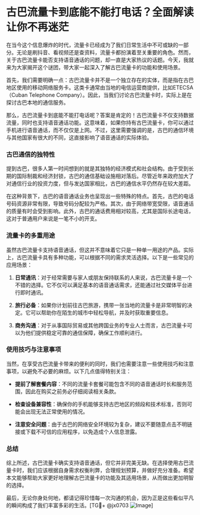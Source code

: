 # 古巴流量卡到底能不能打电话？全面解读让你不再迷茫

在当今这个信息爆炸的时代，流量卡已经成为了我们日常生活中不可或缺的一部分。无论是刷抖音、看视频还是查资料，流量卡都扮演着至关重要的角色。然而，关于古巴流量卡能否支持语音通话的问题，却一直是大家热议的话题。今天，我就来为大家揭开这个谜团，带大家一起深入了解古巴流量卡的功能和使用场景。

首先，我们需要明确一点：古巴流量卡并不是一个独立存在的实体，而是指在古巴地区使用的移动网络服务卡。这类卡通常由当地的电信运营商提供，比如ETECSA（Cuban Telephone Company）。因此，当我们讨论古巴流量卡时，实际上是在探讨古巴本地的通信服务。

那么，古巴流量卡到底能不能打电话呢？答案是肯定的！古巴流量卡不仅支持数据流量，同时也支持语音通话功能。这意味着，如果你持有古巴流量卡，你可以通过手机进行语音通话，而不仅仅是上网。不过，这里需要强调的是，古巴的通信环境与其他国家有很大的不同，这直接影响了语音通话的实际体验。

### 古巴通信的独特性

提到古巴，很多人第一时间想到的就是其独特的经济模式和社会结构。由于受到长期的国际制裁和经济封锁，古巴的通信基础设施相对落后。尽管近年来政府加大了对通信行业的投资力度，但与发达国家相比，古巴的通信水平仍然存在较大差距。

在这种背景下，古巴的语音通话业务也呈现出一些特殊的特点。首先，古巴的电话号码资源非常有限，导致号码分配较为严格。其次，由于网络带宽受限，语音通话的质量有时会受到影响。此外，古巴的通话费用相对较高，尤其是国际长途电话，这对于普通用户来说是一笔不小的开支。

### 流量卡的多重用途

虽然古巴流量卡支持语音通话，但这并不意味着它只是一种单一用途的产品。实际上，古巴流量卡具有多种功能，可以根据不同的需求灵活选择。以下是一些常见的应用场景：

1. **日常通讯**：对于经常需要与家人或朋友保持联系的人来说，古巴流量卡是一个不错的选择。它不仅可以满足基本的语音通话需求，还能通过社交媒体平台进行即时通讯。

2. **旅行必备**：如果你计划前往古巴旅游，携带一张当地的流量卡是非常明智的决定。它可以帮助你在陌生的城市中轻松导航，并及时获取重要信息。

3. **商务沟通**：对于从事国际贸易或其他跨国业务的专业人士而言，古巴流量卡可以为他们提供稳定可靠的通信保障，确保工作顺利进行。

### 使用技巧与注意事项

当然，在享受古巴流量卡带来的便利的同时，我们也需要注意一些使用技巧和注意事项，以避免不必要的麻烦。以下几点值得特别关注：

- **提前了解套餐内容**：不同的流量卡套餐可能包含不同的语音通话时长和服务范围，因此在购买之前务必仔细阅读相关条款。
  
- **检查设备兼容性**：确保你的手机能够支持古巴地区的频段和技术标准，否则可能会出现无法正常使用的情况。

- **注意安全问题**：由于古巴的网络安全环境较为复杂，建议不要随意点击不明链接或下载不可信的应用程序，以免造成个人信息泄露。

### 总结

综上所述，古巴流量卡确实支持语音通话，但它并非完美无缺。在选择使用古巴流量卡时，我们应该根据自身需求权衡利弊，合理规划预算，并做好充分准备。希望本文能够帮助大家更好地理解古巴流量卡的功能及其适用场景，从而做出更加明智的选择。

最后，无论你身处何地，都请记得珍惜每一次沟通的机会，因为正是这些看似平凡的瞬间构成了我们丰富多彩的生活。[TG💪+ @jx0703 ![Image](https://github.com/user-attachments/assets/dbca1d08-cadb-493c-b0ec-ad6f7a83f270)]